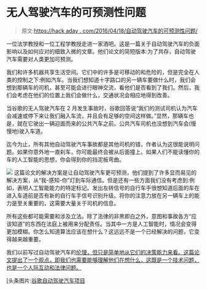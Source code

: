 # 无人驾驶汽车的可预测性问题

> 原文:[https://hack aday . com/2016/04/18/自动驾驶汽车的可预测性问题/](https://hackaday.com/2016/04/18/the-predictability-problem-with-self-driving-cars/)

一位法学教授和一位工程学教授走进一家酒吧。这是一篇关于自动驾驶汽车的负面影响以及如何应对的细致入微的文章。他们论文的简短版本:为了共存，自动驾驶汽车需要对人类更加可预测。

我们和许多机器共享生活空间。它们中的许多是可移动的和危险的，但是完全在人类的控制之下:例如汽车。当我们想知道十字路口的另一辆车要做什么时，我们会想到那辆车的司机，甚至可能会进行眼神交流，看他们是否看到了我们。然后，我们会考虑在他们的位置上我们会做什么，交通状况会相应地得到改善。

当谷歌的无人驾驶汽车在 2 月发生事故时，谷歌回答说“我们的测试司机认为汽车会减速或停下来让我们融入车流，并且会有足够的空间这样做。”显然，那辆车也是，就在它驶出一辆迎面而来的公共汽车之前。公共汽车司机也没想到汽车会(慢慢地)驶入车道。

迄今为止，所有其他自动驾驶汽车事故都是其他司机的错，作者认为这很能说明问题。如果你意外地一直刹车，你可能最终会被从后面撞上。如果人们不能读懂你的车的人工智能的思想，你会得到你的挡泥板弯曲。

[![](../Images/6576baa872a06be6b49b04fe93615d0f.png)](https://hackaday.com/wp-content/uploads/2016/04/87685764_1c5784b9-2f8d-44d5-bbd6-bac13893236f_fixed.jpg) 这篇论文的解决方案是让自动驾驶汽车更可预测，他们提到了许多显而易见的解决方案，从“我-感知-你”灯到车际通信。但是还有一些方面我们没有考虑到:例如，表明人工智能能力的特定标记。发出左转信号的自行车手很想知道后面的车在进入车道前是否有新的自行车手信号识别升级。将你的注意力放在另一辆车上的能力是至关重要的，这需要大量关于司机的信息。

所有这些都可能需要和涉及立法。除了法律的非黑即白之外，意图和事故各方“应该知道”的东西在法庭上被用来分配责任。当其中一方是人工智能时，情况会变得更加模糊。你怎么知道算法应该在想什么？这远远不是一个已经解决的问题，它变得越来越重要。

我们以前写过自动驾驶汽车的[伦理，但只是简单地从它们的决策能力来看。这篇论文提出了一个观点，即我们也需要能够理解他们在想什么，这既是一个技术问题，也是一个人际互动和法律问题。](http://hackaday.com/2015/10/29/the-ethics-of-self-driving-cars-making-deadly-decisions/)

[头条图片:[谷歌自动驾驶汽车项目](https://www.google.com/selfdrivingcar/)